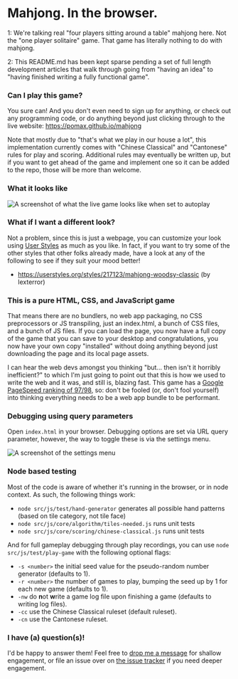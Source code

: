 # Mahjong. In the browser.

1: We're talking real "four players sitting around a table" mahjong here. Not the "one player solitaire" game. That game has literally nothing to do with mahjong.

2: This README.md has been kept sparse pending a set of full length development articles that walk through going from "having an idea" to "having finished writing a fully functional game".

### Can I play this game?

You sure can! And you don't even need to sign up for anything, or check out any programming code, or do anything beyond just clicking through to the live website: https://pomax.github.io/mahjong

Note that mostly due to "that's what we play in our house a lot", this implementation currently comes with "Chinese Classical" and "Cantonese" rules for play and scoring. Additional rules may eventually be written up, but if you want to get ahead of the game and implement one so it can be added to the repo, those will be more than welcome.

### What it looks like

![A screenshot of what the live game looks like when set to autoplay](https://user-images.githubusercontent.com/177243/53316594-5767d200-387d-11e9-86e2-ed8957d7feb2.png)

### What if I want a different look?

Not a problem, since this is just a webpage, you can customize your look using [User Styles](https://userstyles.org/) as much as you like. In fact, if you want to try some of the other styles that other folks already made, have a look at any of the following to see if they suit your mood better!

- https://userstyles.org/styles/217123/mahjong-woodsy-classic (by lexterror)

### This is a pure HTML, CSS, and JavaScript game

That means there are no bundlers, no web app packaging, no CSS preprocessors or JS transpiling, just an index.html, a bunch of CSS files, and a bunch of JS files. If you can load the page, you now have a full copy of the game that you can save to your desktop and congratulations, you now have your own copy "installed" without doing anything beyond just downloading the page and its local page assets.

I can hear the web devs amongst you thinking "but... then isn't it horribly inefficient?" to which I'm just going to point out that this is how we used to write the web and it was, and still is, blazing fast. This game has a [Google PageSpeed ranking of 97/98](https://developers.google.com/speed/pagespeed/insights/?url=https%3A%2F%2Fpomax.github.io%2Fmj%2F), so: don't be fooled (or, don't fool yourself) into thinking everything needs to be a web app bundle to be performant.

### Debugging using query parameters

Open `index.html` in your browser. Debugging options are set via URL query parameter, however, the way to toggle these is via the settings menu.

![A screenshot of the settings menu](https://user-images.githubusercontent.com/177243/54255517-a9635580-4515-11e9-8988-0520214e9a52.png)

### Node based testing

Most of the code is aware of whether it's running in the browser, or in node context. As such, the following things work:

- `node src/js/test/hand-generator` generates all possible hand patterns (based on tile category, not tile face)
- `node src/js/core/algorithm/tiles-needed.js` runs unit tests
- `node src/js/core/scoring/chinese-classical.js` runs unit tests

And for full gameplay debugging through play recordings, you can use `node src/js/test/play-game` with the following optional flags:

- `-s <number>` the initial seed value for the pseudo-random number generator (defaults to 1).
- `-r <number>` the number of games to play, bumping the seed up by 1 for each new game (defaults to 1).
- `-nw` do **n**ot **w**rite a game log file upon finishing a game (defaults to writing log files).
- `-cc` use the Chinese Classical ruleset (default ruleset).
- `-cn` use the Cantonese ruleset.

### I have (a) question(s)!

I'd be happy to answer them! Feel free to [drop me a message](https://mastodon.social/@TheRealPomax) for shallow engagement, or file an issue over on [the issue tracker](https://github.com/Pomax/mahjong/issues) if you need deeper engagement.
